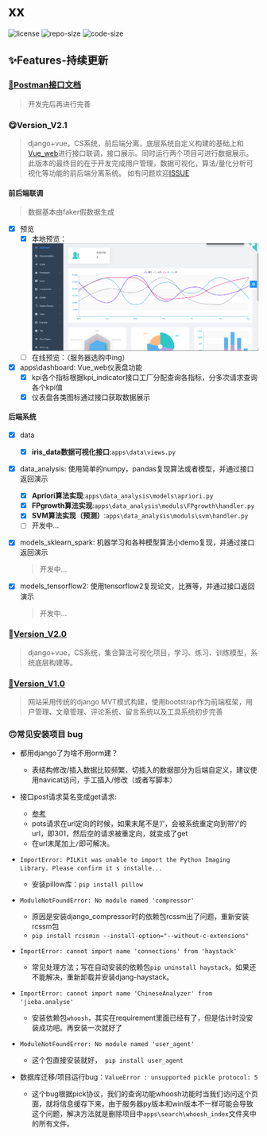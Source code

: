 # xx

![license](https://img.shields.io/github/license/straycamel247/Django_web)
![repo-size](https://img.shields.io/github/repo-size/straycamel247/Django_web)
![code-size](https://img.shields.io/github/languages/code-size/straycamel247/django_web)

## ✨Features-持续更新

### [🦍Postman接口文档](https://explore.postman.com/templates/12957/djangoweb)

> 开发完后再进行完善

### 😋Version_V2.1
> django+vue，CS系统，前后端分离，底层系统自定义构建的基础上和[Vue_web](https://github.com/StrayCamel247/Vue_web)进行接口联调，接口展示。同时运行两个项目可进行数据展示。
> 此版本的最终目的在于开发完成用户管理，数据可视化，算法/量化分析可视化等功能的前后端分离系统。
> 如有问题欢迎[ISSUE](https://github.com/StrayCamel247/Django_web/issues)

#### 前后端联调
> 数据基本由faker假数据生成
- [x] 预览
  - [x] 本地预览：![img](./template.png)
  - [ ] 在线预览：（服务器选购中ing）
- [x] apps\dashboard: Vue_web仪表盘功能
  - [x] kpi各个指标根据kpi_indicator接口工厂分配查询各指标，分多次请求查询各个kpi值
  - [x] 仪表盘各类图标通过接口获取数据展示

#### 后端系统
- [x] data
  - [x] **iris_data数据可视化接口**:`apps\data\views.py`

- [x] data_analysis: 使用简单的numpy，pandas复现算法或者模型，并通过接口返回演示
  - [x] **Apriori算法实现**:`apps\data_analysis\models\apriori.py`
  - [x] **FPgrowth算法实现**:`apps\data_analysis\moduls\FPgrowth\handler.py`
  - [x] **SVM算法实现（预测）**:`apps\data_analysis\moduls\svm\handler.py`
  - [ ] 开发中...

- [x] models_sklearn_spark: 机器学习和各种模型算法小demo复现，并通过接口返回演示
  > 开发中...

- [x] models_tensorflow2: 使用tensorflow2复现论文，比赛等，并通过接口返回演示
  > 开发中...

### 👻[Version_V2.0](https://github.com/StrayCamel247/Django_web/tree/v2.0)

> django+vue，CS系统，集合算法可视化项目，学习、练习、训练模型，系统底层构建等。

### [🦄Version_V1.0](https://github.com/StrayCamel247/Django_web/tree/v1.0)

> 网站采用传统的django MVT模式构建，使用bootstrap作为前端框架，用户管理、文章管理、评论系统、留言系统以及工具系统初步完善


<!-- ## 🐾网站

### 项目运行

- 让项目在服务器运行，参考文章：[Nginx + Gunicorn 服务器配置 Django](https://leetcode-cn.com/circle/article/6DA7GA/)
- 服务器可使用`nohup bash gunicorn_start.sh`挂在后台运行。
- 一键清除正在后台运行的config项目，使用命令`bash kill_pid.sh`

- 本地环境运行项目：
    - 安装pip需求包`pip install -r requirements.txt`
    -  更改`settings.py`文件中的数据库配置信息，使用本地`db.sqlite3`文件作数据库。
    - 构建项目所需要的数据库，连接信息更改请在`config/settings.py`文件中进行更改
    - 链接新的数据库或者更换数据库需要运行`python manage.py makemigrations & python manage.py migrate`
    - 集合项目依赖包中的静态文件：`python manage.py collectstatic`
    - 压缩文件:`python manage.py compress`
 -->

### 🙃常见安装项目 bug

- 都用django了为啥不用orm建？
  - 表结构修改/插入数据比较频繁，切插入的数据部分为后端自定义，建议使用navicat访问，手工插入/修改（或者写脚本）
- 接口post请求莫名变成get请求:
  - [参考](https://blog.csdn.net/qq_37228688/article/details/89414576)
  - pots请求在url定向的时候，如果末尾不是‘/’，会被系统重定向到带‘/’的url，即301，然后空的请求被重定向，就变成了get
  - 在url末尾加上`/`即可解决。

- `ImportError: PILKit was unable to import the Python Imaging Library. Please confirm it s installe...`
  - 安装pillow库：`pip install pillow`

- `ModuleNotFoundError: No module named 'compressor'`
  - 原因是安装django_compressor时的依赖包rcssm出了问题，重新安装rcssm包
  - `pip install rcssmin --install-option="--without-c-extensions"`

- `ImportError: cannot import name 'connections' from 'haystack' `
  - 常见处理方法；写在自动安装的依赖包`pip uninstall haystack`，如果还不能解决，重新卸载并安装djang-haystack。

- `ImportError: cannot import name 'ChineseAnalyzer' from 'jieba.analyse' `
  - 安装依赖包`whoosh`，其实在requirement里面已经有了，但是估计时没安装成功吧。再安装一次就好了

- `ModuleNotFoundError: No module named 'user_agent'`
  - 这个包直接安装就好，` pip install user_agent`

- 数据库迁移/项目运行bug：`ValueError : unsupported pickle protocol: 5`
  - 这个bug根据pick协议，我们的查询功能whoosh功能时当我们访问这个页面，就将信息缓存下来，由于服务器py版本和win版本不一样可能会导致这个问题，解决方法就是删除项目中`apps\search\whoosh_index`文件夹中的所有文件。


<!-- ### 项目stars曲线图
[![Stargazers over time](https://starcharts.herokuapp.com/StrayCamel247/Django_web.svg)](https://github.com/StrayCamel247/Django_web) -->